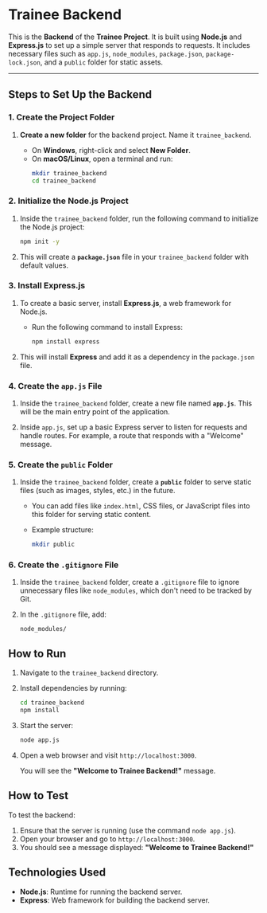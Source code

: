 # Trainee Backend

This is the **Backend** of the **Trainee Project**. It is built using **Node.js** and **Express.js** to set up a simple server that responds to requests. It includes necessary files such as `app.js`, `node_modules`, `package.json`, `package-lock.json`, and a `public` folder for static assets.

---

## Steps to Set Up the Backend

### 1. Create the Project Folder

1. **Create a new folder** for the backend project. Name it `trainee_backend`.

    - On **Windows**, right-click and select **New Folder**.
    - On **macOS/Linux**, open a terminal and run:
      ```bash
      mkdir trainee_backend
      cd trainee_backend
      ```

### 2. Initialize the Node.js Project

1. Inside the `trainee_backend` folder, run the following command to initialize the Node.js project:
    ```bash
    npm init -y
    ```

2. This will create a **`package.json`** file in your `trainee_backend` folder with default values.

### 3. Install Express.js

1. To create a basic server, install **Express.js**, a web framework for Node.js.

    - Run the following command to install Express:
      ```bash
      npm install express
      ```

2. This will install **Express** and add it as a dependency in the `package.json` file.

### 4. Create the `app.js` File

1. Inside the `trainee_backend` folder, create a new file named **`app.js`**. This will be the main entry point of the application.
   
2. Inside `app.js`, set up a basic Express server to listen for requests and handle routes. For example, a route that responds with a "Welcome" message.

### 5. Create the `public` Folder

1. Inside the `trainee_backend` folder, create a **`public`** folder to serve static files (such as images, styles, etc.) in the future.
   
    - You can add files like `index.html`, CSS files, or JavaScript files into this folder for serving static content.

    - Example structure:
      ```bash
      mkdir public
      ```

### 6. Create the `.gitignore` File

1. Inside the `trainee_backend` folder, create a `.gitignore` file to ignore unnecessary files like `node_modules`, which don't need to be tracked by Git.
   
2. In the `.gitignore` file, add:
    ```
    node_modules/
    ```

## How to Run

1. Navigate to the `trainee_backend` directory.
2. Install dependencies by running:

    ```bash
    cd trainee_backend
    npm install
    ```

3. Start the server:

    ```bash
    node app.js
    ```

4. Open a web browser and visit `http://localhost:3000`.

    You will see the **"Welcome to Trainee Backend!"** message.

## How to Test

To test the backend:
1. Ensure that the server is running (use the command `node app.js`).
2. Open your browser and go to `http://localhost:3000`.
3. You should see a message displayed: **"Welcome to Trainee Backend!"**

## Technologies Used

- **Node.js**: Runtime for running the backend server.
- **Express**: Web framework for building the backend server.

